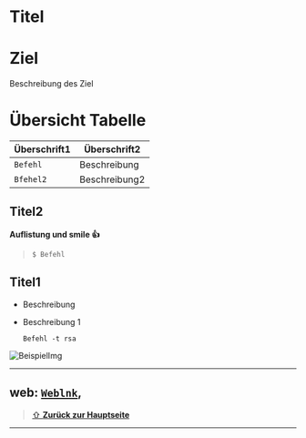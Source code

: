 Titel
====

# Ziel

Beschreibung des Ziel

# Übersicht Tabelle 

| Überschrift1 | Überschrift2 |
| ---     | ---   |
| `Befehl`| Beschreibung |
| `Bfehel2`| Beschreibung2 |

## Titel2
  
  **Auflistung und smile :+1:**
  
  > `$ Befehl`

## Titel1
- Beschreibung

- Beschreibung 1 
   ```
   Befehl -t rsa
   ```

![BeispielImg](images/beispiel.jpg)

---

web: [`Weblnk`](https://www.linkl.com),
---

> [⇧ **Zurück zur Hauptseite**](/README.md)

---
